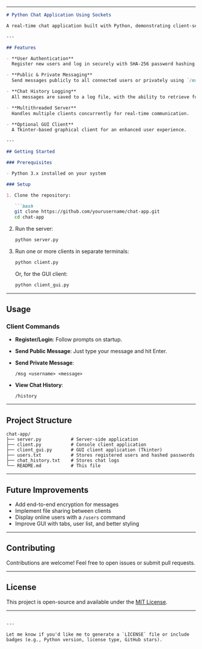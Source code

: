 

---

````markdown
# Python Chat Application Using Sockets

A real-time chat application built with Python, demonstrating client-server architecture, socket programming, and multithreading. The app supports user registration and login with password hashing, public and private messaging, chat history logging, and an optional GUI client built with Tkinter.

---

## Features

- **User Authentication**  
  Register new users and log in securely with SHA-256 password hashing.

- **Public & Private Messaging**  
  Send messages publicly to all connected users or privately using `/msg <username>`.

- **Chat History Logging**  
  All messages are saved to a log file, with the ability to retrieve full chat history via `/history`.

- **Multithreaded Server**  
  Handles multiple clients concurrently for real-time communication.

- **Optional GUI Client**  
  A Tkinter-based graphical client for an enhanced user experience.

---

## Getting Started

### Prerequisites

- Python 3.x installed on your system

### Setup

1. Clone the repository:

   ```bash
   git clone https://github.com/yourusername/chat-app.git
   cd chat-app
````

2. Run the server:

   ```bash
   python server.py
   ```

3. Run one or more clients in separate terminals:

   ```bash
   python client.py
   ```

   Or, for the GUI client:

   ```bash
   python client_gui.py
   ```

---

## Usage

### Client Commands

* **Register/Login**: Follow prompts on startup.

* **Send Public Message**: Just type your message and hit Enter.

* **Send Private Message**:

  ```
  /msg <username> <message>
  ```

* **View Chat History**:

  ```
  /history
  ```

---

## Project Structure

```
chat-app/
├── server.py           # Server-side application
├── client.py           # Console client application
├── client_gui.py       # GUI client application (Tkinter)
├── users.txt           # Stores registered users and hashed passwords
├── chat_history.txt    # Stores chat logs
└── README.md           # This file
```

---

## Future Improvements

* Add end-to-end encryption for messages
* Implement file sharing between clients
* Display online users with a `/users` command
* Improve GUI with tabs, user list, and better styling

---

## Contributing

Contributions are welcome! Feel free to open issues or submit pull requests.

---

## License

This project is open-source and available under the [MIT License](LICENSE).

---

```

---

Let me know if you'd like me to generate a `LICENSE` file or include badges (e.g., Python version, license type, GitHub stars).
```
